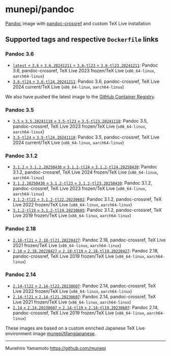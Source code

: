 # munepi/pandoc
[Pandoc](https://pandoc.org/) image with [pandoc-crossref](https://lierdakil.github.io/pandoc-crossref/) and custom TeX Live installation

## Supported tags and respective `Dockerfile` links

### Pandoc 3.6
 * [`latest` = `3.6` = `3.6.20241211` = `3.6-tl23` = `3.6-tl23.20241211`](https://github.com/munepi/docker-pandoc/blob/20241211/3.6/Dockerfile): Pandoc 3.6, pandoc-crossref, TeX Live 2023 frozen/TeX Live (`x86_64-linux`, `aarch64-linux`)
 * [`3.6-tl24` = `3.6-tl24.20241211`](https://github.com/munepi/docker-pandoc/blob/20241211/3.6/Dockerfile): Pandoc 3.6, pandoc-crossref, TeX Live 2024 current/TeX Live (`x86_64-linux`, `aarch64-linux`)

We also have pushed the latest image to the [GitHub Container Registry](https://github.com/users/munepi/packages/container/package/pandoc).

### Pandoc 3.5
 * [`3.5` = `3.5.20241118` = `3.5-tl23` = `3.5-tl23.20241118`](https://github.com/munepi/docker-pandoc/blob/20241118/3.5/Dockerfile): Pandoc 3.5, pandoc-crossref, TeX Live 2023 frozen/TeX Live (`x86_64-linux`, `aarch64-linux`)
 * [`3.5-tl24` = `3.5-tl24.20241118`](https://github.com/munepi/docker-pandoc/blob/20241118/3.5/Dockerfile): Pandoc 3.5, pandoc-crossref, TeX Live 2024 current/TeX Live (`x86_64-linux`, `aarch64-linux`)

### Pandoc 3.1.2
 * [`3.1.2` = `3.1.2.20250430` = `3.1.2-tl24` = `3.1.2-tl24.20250430`](https://github.com/munepi/docker-pandoc/blob/20250430/3.1.2/Dockerfile): Pandoc 3.1.2, pandoc-crossref, TeX Live 2024 frozen/TeX Live (`x86_64-linux`, `aarch64-linux`)
 * [`3.1.2.20250430` = `3.1.2-tl23` = `3.1.2-tl23.20250430`](https://github.com/munepi/docker-pandoc/blob/20250430/3.1.2/Dockerfile): Pandoc 3.1.2, pandoc-crossref, TeX Live 2023 frozen/TeX Live (`x86_64-linux`, `aarch64-linux`)
 * [`3.1.2-tl22` = `3.1.2-tl22.20230602`](https://github.com/munepi/docker-pandoc/blob/20230602/3.1.2/Dockerfile): Pandoc 3.1.2, pandoc-crossref, TeX Live 2022 frozen/TeX Live (`x86_64-linux`, `aarch64-linux`)
 * [`3.1.2-tl19` = `3.1.2-tl19.20230605`](https://github.com/munepi/docker-pandoc/blob/20230605/3.1.2/Dockerfile): Pandoc 3.1.2, pandoc-crossref, TeX Live 2019 frozen/TeX Live (`x86_64-linux`, `aarch64-linux`)

### Pandoc 2.18
 * [`2.18-tl21` = `2.18-tl21.20220427`](https://github.com/munepi/docker-pandoc/blob/20220427/2.18/Dockerfile): Pandoc 2.18, pandoc-crossref, TeX Live 2021 frozen/TeX Live (`x86_64-linux`, `aarch64-linux`)
 * [`2.18` = `2.18.20220427` = `2.18-tl19` = `2.18-tl19.20220427`](https://github.com/munepi/docker-pandoc/blob/20220427/2.18/Dockerfile): Pandoc 2.18, pandoc-crossref, TeX Live 2019 frozen/TeX Live (`x86_64-linux`, `aarch64-linux`)

### Pandoc 2.14
 * [`2.14-tl22` = `2.14-tl22.20230607`](https://github.com/munepi/docker-pandoc/blob/20230607/2.14/Dockerfile): Pandoc 2.14, pandoc-crossref, TeX Live 2022 frozen/TeX Live (`x86_64-linux`, `aarch64-linux`)
 * [`2.14-tl21` = `2.14-tl21.20230607`](https://github.com/munepi/docker-pandoc/blob/20230607/2.14/Dockerfile): Pandoc 2.14, pandoc-crossref, TeX Live 2021 frozen/TeX Live (`x86_64-linux`, `aarch64-linux`)
 * [`2.14` = `2.14.20230607` = `2.14-tl19` = `2.14-tl19.20230607`](https://github.com/munepi/docker-pandoc/blob/20230607/2.14/Dockerfile): Pandoc 2.14, pandoc-crossref, TeX Live 2019 frozen/TeX Live (`x86_64-linux`, `aarch64-linux`)

These images are based on a custom enriched Japanese TeX Live environment image [munepi/tllangjapanese](https://hub.docker.com/r/munepi/tllangjapanese).


--------------------

Munehiro Yamamoto
https://github.com/munepi
